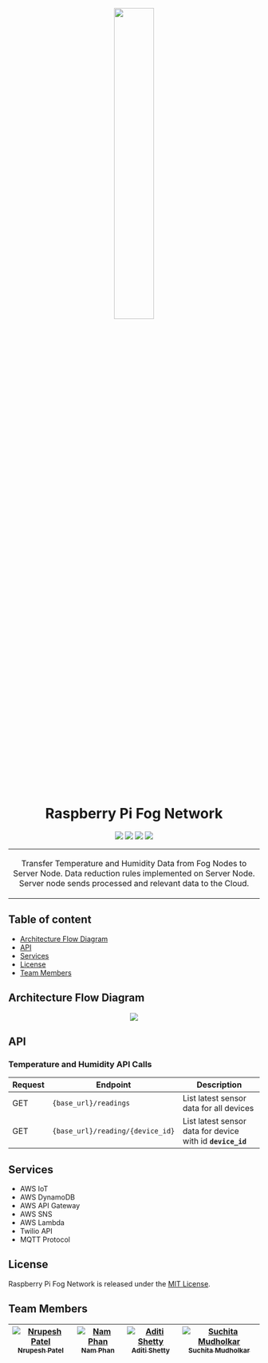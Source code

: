 <p align="center"><img src="http://nrupeshpatel.com/CMPE273/Images/logo.png" width="40%" /></p>

<h1 align="center">Raspberry Pi Fog Network</h1>
<p align="center">
<a href="https://github.com/SJSU272Lab/DrugWatch/blob/master/LICENSE.md" rel="Licence"><img src="https://img.shields.io/github/license/mashape/apistatus.svg" /></a>
<a href="" rel="Platform"><img src="https://img.shields.io/badge/platform-IoT-orange.svg" /></a>
<a href="https://github.com/SJSU272Lab/DrugWatch/issues?q=is%3Aopen+is%3Aissue" rel="GitHub issues"><img src="https://img.shields.io/badge/issues-0%20open-green.svg" /></a>
<a href="https://github.com/SJSU272Lab/DrugWatch/issues?q=is%3Aissue+is%3Aclosed" rel="GitHub closed issues"><img src="https://img.shields.io/badge/issues-0%20closed-red.svg" /></a>
</p>
<table>
<tr>
<td>
<p align="center">Transfer Temperature and Humidity Data from Fog Nodes to Server Node. Data reduction rules implemented on Server Node. Server node sends processed and relevant data to the Cloud.</p>
</td>
</tr>
</table>

## Table of content

- [Architecture Flow Diagram](#architecture-flow-diagram)
- [API](#api)
- [Services](#services)
- [License](#license)
- [Team Members](#team-members)

## Architecture Flow Diagram
<p align="center"><img src="http://nrupeshpatel.com/CMPE273/Images/arch.png" /></p>

## API

### Temperature and Humidity API Calls

| Request | Endpoint      |Description                 |
|---------|--------------|------------------------------------------|
| GET     | `{base_url}/readings` | List latest sensor data for all devices |
| GET     | `{base_url}/reading/{device_id}` | List latest sensor data for device with id **`device_id`** |

## Services

- AWS IoT
- AWS DynamoDB
- AWS API Gateway
- AWS SNS
- AWS Lambda
- Twilio API
- MQTT Protocol

## License

Raspberry Pi Fog Network is released under the [MIT License](https://github.com/SJSU272Lab/Fall16-Team11/blob/master/LICENSE.md).

## Team Members

| [![Nrupesh Patel](https://avatars.githubusercontent.com/nrupesh29?s=100)<br /><sub>Nrupesh Patel</sub>](https://github.com/Nrupesh29)<br /> | [![Nam Phan](https://avatars.githubusercontent.com/mostman47?s=100)<br /><sub>Nam Phan</sub>](https://github.com/mostman47)<br /> | [![Aditi Shetty](https://avatars.githubusercontent.com/shettyaditi?s=100)<br /><sub>Aditi Shetty</sub>](https://github.com/shettyaditi)<br />| [![Suchita Mudholkar](https://avatars.githubusercontent.com/suchitaM?s=100)<br /><sub>Suchita Mudholkar</sub>](https://github.com/suchitaM)<br />|
| :---: | :---: | :---: | :---: |

